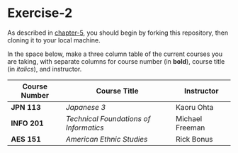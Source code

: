 # Exercise-2

As described in [chapter-5](https://info201-s17.github.io/book/introduction-to-git-and-github.html), you should begin by forking this repository, then cloning it to your local machine.

In the space below, make a three column table of the current courses you are taking, with separate columns for course number (in **bold**), course title (in _italics_), and instructor.

Course Number | Course Title | Instructor
------------- | ------------ | ----------
**JPN 113**   | _Japanese 3_   | Kaoru Ohta
**INFO 201**  | _Technical Foundations of Informatics_   | Michael Freeman
**AES 151**   | _American Ethnic Studies_   | Rick Bonus
